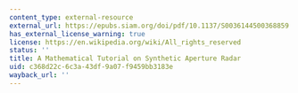 ```yaml
---
content_type: external-resource
external_url: https://epubs.siam.org/doi/pdf/10.1137/S0036144500368859
has_external_license_warning: true
license: https://en.wikipedia.org/wiki/All_rights_reserved
status: ''
title: A Mathematical Tutorial on Synthetic Aperture Radar
uid: c368d22c-6c3a-43df-9a07-f9459bb3183e
wayback_url: ''
---
```

